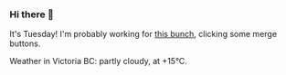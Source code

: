 ### Hi there :wave:

It's Tuesday! I'm probably working for [this bunch](https://github.com/kohofinancial), clicking some merge buttons.

Weather in Victoria BC: partly cloudy, at +15°C.
